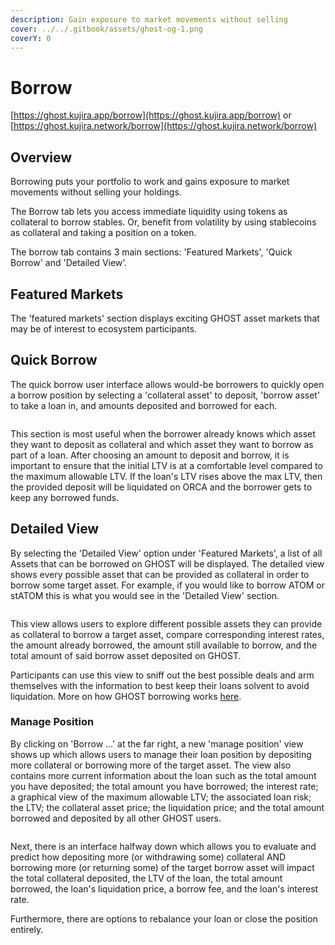 ```yaml
---
description: Gain exposure to market movements without selling
cover: ../../.gitbook/assets/ghost-og-1.png
coverY: 0
---
```


# Borrow

[https://ghost.kujira.app/borrow](https://ghost.kujira.app/borrow) or [https://ghost.kujira.network/borrow](https://ghost.kujira.network/borrow)

## Overview

Borrowing puts your portfolio to work and gains exposure to market movements without selling your holdings.&#x20;

The Borrow tab lets you access immediate liquidity using tokens as collateral to borrow stables. Or, benefit from volatility by using stablecoins as collateral and taking a position on a token.&#x20;

The borrow tab contains 3 main sections: 'Featured Markets', 'Quick Borrow'  and 'Detailed View'.&#x20;

## Featured Markets

The 'featured markets' section displays exciting GHOST asset markets that may be of interest to ecosystem participants.

## Quick Borrow

The quick borrow user interface allows would-be borrowers to quickly open a borrow position by selecting a 'collateral asset' to deposit, 'borrow asset' to take a loan in, and amounts deposited and borrowed for each. &#x20;

<figure><img src="../../.gitbook/assets/Quick Borrow.png" alt=""><figcaption></figcaption></figure>

This section is most useful when the borrower already knows which asset they want to deposit as collateral and which asset they want to borrow as part of a loan. After choosing an amount to deposit and borrow, it is important to ensure that the initial LTV is at a comfortable level compared to the maximum allowable LTV. If the loan's LTV rises above the max LTV, then the provided deposit will be liquidated on ORCA and the borrower gets to keep any borrowed funds.&#x20;

## Detailed View

By selecting the 'Detailed View' option under 'Featured Markets', a list of all Assets that can be borrowed on GHOST will be displayed. The detailed view shows every possible asset that can be provided as collateral in order to borrow some target asset. For example, if you would like to borrow ATOM or stATOM this is what you would see in the 'Detailed View' section.&#x20;

<figure><img src="../../.gitbook/assets/Detailed View ATOM stATOM.png" alt=""><figcaption></figcaption></figure>

This view allows users to explore different possible assets they can provide as collateral to borrow a target asset, compare corresponding interest rates, the amount already borrowed, the amount still available to borrow, and the total amount of said borrow asset deposited on GHOST.

Participants can use this view to sniff out the best possible deals and arm themselves with the information to best keep their loans solvent to avoid liquidation. More on how GHOST borrowing works [here](basics.md#borrowing-on-ghost).&#x20;

### Manage Position

By clicking on 'Borrow ...' at the far right, a new 'manage position' view shows up which allows users to manage their loan position by depositing more collateral or borrowing more of the target asset. The view also contains more current information about the loan such as the total amount you have deposited; the total amount you have borrowed; the interest rate; a graphical view of the maximum allowable LTV; the associated loan risk; the LTV; the collateral asset price; the liquidation price; and the total amount borrowed and deposited by all other GHOST users.

<figure><img src="../../.gitbook/assets/Manage Asset.png" alt=""><figcaption></figcaption></figure>

Next, there is an interface halfway down which allows you to evaluate and predict how depositing more (or withdrawing some) collateral AND borrowing more (or returning some) of the target borrow asset will impact the total collateral deposited, the LTV of the loan, the total amount borrowed, the loan's liquidation price, a borrow fee, and the loan's interest rate.

Furthermore, there are options to rebalance your loan or close the position entirely.&#x20;
